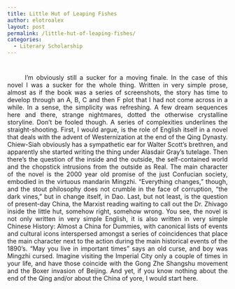 ```yaml
---
title: Little Hut of Leaping Fishes
author: elotroalex
layout: post
permalink: /little-hut-of-leaping-fishes/
categories:
  - Literary Scholarship
---
```

<p style="text-align: justify;">
  <a href="http://i1.wp.com/elotroalex.files.wordpress.com/2008/10/n272170.jpg"><img class="size-full wp-image-124 alignleft" style="margin:20px;" title="n272170" src="http://i1.wp.com/elotroalex.files.wordpress.com/2008/10/n272170.jpg?resize=176%2C281" alt="" data-recalc-dims="1" /></a>I&#8217;m obviously still a sucker for a moving finale. In the case of this novel I was a sucker for the whole thing. Written in very simple prose, almost as if the book was a series of screenshots, the story has time to develop through an A, B, C and then F plot that I had not come across in a while. In a sense, the simplicity was refreshing. A few dream sequences here and there, strange nightmares, dotted the otherwise crystalline storyline. Don&#8217;t be fooled though. A series of complexities underlines the straight-shooting. First, I would argue, is the role of English itself in a novel that deals with the advent of Westernization at the end of the Qing Dynasty. Chiew-Siah obviously has a sympathetic ear for Walter Scott&#8217;s brethren, and apparently she started writing the thing under Alasdair Gray&#8217;s tutelage. Then there&#8217;s the question of the inside and the outside, the self-contained world and the chopstick intrusions from the outside as Real. The main character of the novel is the 2000 year old promise of the just Confucian society, embodied in the virtuous mandarin Mingzhi. &#8220;Everything changes,&#8221; though, and the stout philosophy does not crumble in the face of corruption, &#8220;the dark vines,&#8221; but in change itself, in Dao. Last, but not least, is the question of present-day China, the Marxist reading waiting to call out the Dr. Zhivago inside the little hut, somehow right, somehow wrong. You see, the novel is not only written in very simple English, it is also written in very simple Chinese History: Almost a China for Dummies, with canonical lists of events and cultural icons interspersed amongst a series of coincidences that place the main character next to the action during the main historical events of the 1890&#8217;s. &#8220;May you live in important times&#8221; says an old curse, and boy was Mingzhi cursed. Imagine visiting the Imperial City only a couple of times in your life, and have those coincide with the Gong Zhe Shangshu movement and the Boxer invasion of Beijing. And yet, if you know nothing about the end of the Qing and/or about the China of yore, I would start here.
</p>
